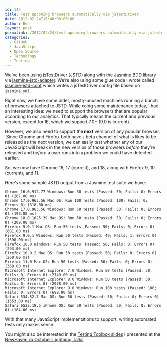 ```yaml
---
id: 143
title: Test upcoming browsers automatically via jsTestDriver
date: 2012-02-24T16:40:00+00:00
author: Ben
layout: post
permalink: /2012/02/24/test-upcoming-browsers-automatically-via-jstestdriver/
categories:
  - GitHub
  - JavaScript
  - Open Source
  - Technology
  - Testing
---
```

We&#8217;ve been using [jsTestDriver](http://code.google.com/p/js-test-driver/) (JSTD) along with the [Jasmine](http://pivotal.github.com/jasmine/) BDD library via [jasmine-jstd-adapter](https://github.com/ibolmo/jasmine-jstd-adapter). We&#8217;re also using some glue code I wrote called [jasmine-jstd-conf](https://github.com/hedgeyedev/jasmine-jstd-conf) which writes a jsTestDriver config file based on `jasmine.yml`.

Right now, we have some older, mostly-unused machines running a bunch of browsers attached to JSTD. While doing some maintenance today, I had an interesting idea: we need to support the browsers that are popular according to our analytics. That typically means the current and previous version, except for IE, which we support 7.0+ (9.0 is current).

However, we also need to support the **next** version of any popular browser. &nbsp;Since Chrome and Firefox both have a beta channel of what is likey to be released as the next version, we can easily test whether any of our JavaScript will break in the new version of those browsers _before_ they&#8217;re released and _before_ a user runs into a problem we could have detected earlier.

So, we now have Chrome 16, 17 (current), and 18, along with Firefox 9, 10 (current), and 11.

Here&#8217;s some sample JSTD output from a Jasmine test suite we have:

<pre><code class="no-highlight">Chrome 16.0.912.77 Windows: Run 50 tests (Passed: 50; Fails: 0; Errors 0) (267.00 ms)
Chrome 17.0.963.56 Mac OS: Run 100 tests (Passed: 100; Fails: 0; Errors 0) (318.00 ms)
Chrome 17.0.963.56 Windows: Run 50 tests (Passed: 50; Fails: 0; Errors 0) (196.00 ms)
Chrome 18.0.1025.39 Mac OS: Run 50 tests (Passed: 50; Fails: 0; Errors 0) (209.00 ms)
Firefox 9.0.1 Mac OS: Run 50 tests (Passed: 50; Fails: 0; Errors 0) (681.00 ms)
Firefox 9.0.1 Windows: Run 50 tests (Passed: 49; Fails: 1; Errors 0) (1598.00 ms)
Firefox 10.0 Windows: Run 50 tests (Passed: 50; Fails: 0; Errors 0) (293.00 ms)
Firefox 10.0.2 Mac OS: Run 50 tests (Passed: 50; Fails: 0; Errors 0) (260.00 ms)
Firefox 11.0 Mac OS: Run 50 tests (Passed: 50; Fails: 0; Errors 0) (368.00 ms)
Microsoft Internet Explorer 7.0 Windows: Run 50 tests (Passed: 50; Fails: 0; Errors 0) (2749.00 ms)
Microsoft Internet Explorer 8.0 Windows: Run 50 tests (Passed: 50; Fails: 0; Errors 0) (2078.00 ms)
Microsoft Internet Explorer 9.0 Windows: Run 100 tests (Passed: 100; Fails: 0; Errors 0) (698.00 ms)
Safari 534.52.7 Mac OS: Run 50 tests (Passed: 50; Fails: 0; Errors 0) (1553.00 ms)
Safari 6533.18.5 iPhone OS: Run 50 tests (Passed: 50; Fails: 0; Errors 0) (184.00 ms)
</code></pre>

With that many JavaScript implementations to support, writing automated tests only makes sense.

You might also be interested in the [Testing Toolbox slides](http://benjaminoakes.github.com/testing_toolbox/) I presented at the [NewHaven.rb October Lightning Talks](http://www.meetup.com/newhavenrb/events/36030682/).